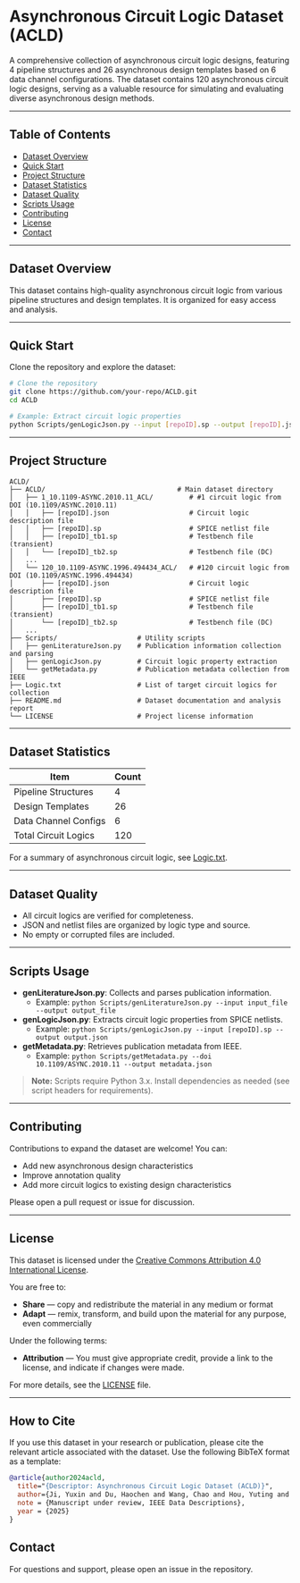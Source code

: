 # Asynchronous Circuit Logic Dataset (ACLD)

A comprehensive collection of asynchronous circuit logic designs, featuring 4 pipeline structures and 26 asynchronous design templates based on 6 data channel configurations. The dataset contains 120 asynchronous circuit logic designs, serving as a valuable resource for simulating and evaluating diverse asynchronous design methods.

---

## Table of Contents
- [Dataset Overview](#dataset-overview)
- [Quick Start](#quick-start)
- [Project Structure](#project-structure)
- [Dataset Statistics](#dataset-statistics)
- [Dataset Quality](#dataset-quality)
- [Scripts Usage](#scripts-usage)
- [Contributing](#contributing)
- [License](#license)
- [Contact](#contact)

---

## Dataset Overview

This dataset contains high-quality asynchronous circuit logic from various pipeline structures and design templates. It is organized for easy access and analysis.

---

## Quick Start

Clone the repository and explore the dataset:

```bash
# Clone the repository
git clone https://github.com/your-repo/ACLD.git
cd ACLD

# Example: Extract circuit logic properties
python Scripts/genLogicJson.py --input [repoID].sp --output [repoID].json
```

---

## Project Structure

```
ACLD/
├── ACLD/                                 # Main dataset directory
│   ├── 1_10.1109-ASYNC.2010.11_ACL/         # #1 circuit logic from DOI (10.1109/ASYNC.2010.11)
│   │   ├── [repoID].json                    # Circuit logic description file
│   │   ├── [repoID].sp                      # SPICE netlist file
│   │   ├── [repoID]_tb1.sp                  # Testbench file (transient)
│   │   └── [repoID]_tb2.sp                  # Testbench file (DC)
│   ...
│   └── 120_10.1109-ASYNC.1996.494434_ACL/   # #120 circuit logic from DOI (10.1109/ASYNC.1996.494434)
│       ├── [repoID].json                    # Circuit logic description file
│       ├── [repoID].sp                      # SPICE netlist file
│       ├── [repoID]_tb1.sp                  # Testbench file (transient)
│       └── [repoID]_tb2.sp                  # Testbench file (DC)
│   ...
├── Scripts/                    # Utility scripts
│   ├── genLiteratureJson.py    # Publication information collection and parsing
│   ├── genLogicJson.py         # Circuit logic property extraction
│   └── getMetadata.py          # Publication metadata collection from IEEE
├── Logic.txt                   # List of target circuit logics for collection
├── README.md                   # Dataset documentation and analysis report
└── LICENSE                     # Project license information
```

---

## Dataset Statistics

| Item                    | Count |
|-------------------------|-------|
| Pipeline Structures     | 4     |
| Design Templates        | 26    |
| Data Channel Configs    | 6     |
| Total Circuit Logics    | 120   |

For a summary of asynchronous circuit logic, see [Logic.txt](Logic.txt).

---

## Dataset Quality

- All circuit logics are verified for completeness.
- JSON and netlist files are organized by logic type and source.
- No empty or corrupted files are included.

---

## Scripts Usage

- **genLiteratureJson.py**: Collects and parses publication information.
  - Example: `python Scripts/genLiteratureJson.py --input input_file --output output_file`
- **genLogicJson.py**: Extracts circuit logic properties from SPICE netlists.
  - Example: `python Scripts/genLogicJson.py --input [repoID].sp --output output.json`
- **getMetadata.py**: Retrieves publication metadata from IEEE.
  - Example: `python Scripts/getMetadata.py --doi 10.1109/ASYNC.2010.11 --output metadata.json`

> **Note:** Scripts require Python 3.x. Install dependencies as needed (see script headers for requirements).

---

## Contributing

Contributions to expand the dataset are welcome! You can:
- Add new asynchronous design characteristics
- Improve annotation quality
- Add more circuit logics to existing design characteristics

Please open a pull request or issue for discussion.

---

## License

This dataset is licensed under the [Creative Commons Attribution 4.0 International License](http://creativecommons.org/licenses/by/4.0/).

You are free to:
- **Share** — copy and redistribute the material in any medium or format
- **Adapt** — remix, transform, and build upon the material for any purpose, even commercially

Under the following terms:
- **Attribution** — You must give appropriate credit, provide a link to the license, and indicate if changes were made.

For more details, see the [LICENSE](LICENSE) file.

---

## How to Cite

If you use this dataset in your research or publication, please cite the relevant article associated with the dataset. Use the following BibTeX format as a template:

```bibtex
@article{author2024acld,
  title="{Descriptor: Asynchronous Circuit Logic Dataset (ACLD)}",
  author={Ji, Yuxin and Du, Haochen and Wang, Chao and Hou, Yuting and Li, Yongfu},
  note = {Manuscript under review, IEEE Data Descriptions},
  year = {2025}
}
```

## Contact

For questions and support, please open an issue in the repository. 
